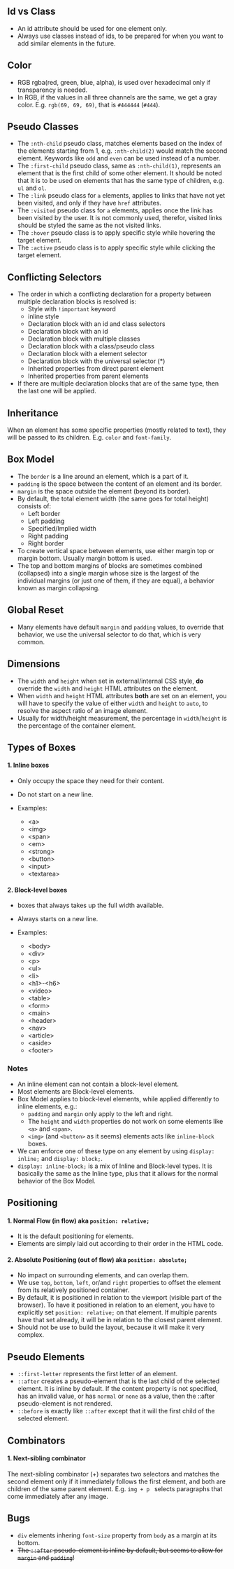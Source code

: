 ## Id vs Class

- An id attribute should be used for one element only.
- Always use classes instead of ids, to be prepared for when you want to add similar elements in the future.

## Color

- RGB rgba(red, green, blue, alpha), is used over hexadecimal only if transparency is needed.
- In RGB, if the values in all three channels are the same, we get a gray color. E.g. `rgb(69, 69, 69)`, that is `#444444` (`#444`).

## Pseudo Classes

- The `:nth-child` pseudo class, matches elements based on the index of the elements starting from 1, e.g. `:nth-child(2)` would match the second element. Keywords like `odd` and `even` can be used instead of a number.
- The `:first-child` pseudo class, same as `:nth-child(1)`, represents an element that is the first child of some other element. It should be noted that it is to be used on elements that has the same type of children, e.g. `ul` and `ol`.
- The `:link` pseudo class for `a` elements, applies to links that have not yet been visited, and only if they have `href` attributes.
- The `:visited` pseudo class for `a` elements, applies once the link has been visited by the user. It is not commonly used, therefor, visited links should be styled the same as the not visited links.
- The `:hover` pseudo class is to apply specific style while hovering the target element.
- The `:active` pseudo class is to apply specific style while clicking the target element.

## Conflicting Selectors

- The order in which a conflicting declaration for a property between multiple declaration blocks is resolved is:
  - Style with `!important` keyword
  - inline style
  - Declaration block with an id and class selectors
  - Declaration block with an id
  - Declaration block with multiple classes
  - Declaration block with a class/pseudo class
  - Declaration block with a element selector
  - Declaration block with the universal selector (\*)
  - Inherited properties from direct parent element
  - Inherited properties from parent elements
- If there are multiple declaration blocks that are of the same type, then the last one will be applied.

## Inheritance

When an element has some specific properties (mostly related to text), they will be passed to its children. E.g. `color` and `font-family`.

## Box Model

- The `border` is a line around an element, which is a part of it.
- `padding` is the space between the content of an element and its border.
- `margin` is the space outside the element (beyond its border).
- By default, the total element width (the same goes for total height) consists of:
  - Left border
  - Left padding
  - Specified/Implied width
  - Right padding
  - Right border
- To create vertical space between elements, use either margin top or margin bottom. Usually margin bottom is used.
- The top and bottom margins of blocks are sometimes combined (collapsed) into a single margin whose size is the largest of the individual margins (or just one of them, if they are equal), a behavior known as margin collapsing.

## Global Reset

- Many elements have default `margin` and `padding` values, to override that behavior, we use the universal selector to do that, which is very common.

## Dimensions

- The `width` and `height` when set in external/internal CSS style, **do** override the `width` and `height` HTML attributes on the element.
- When `width` and `height` HTML attributes **both** are set on an element, you will have to specify the value of either `width` and `height` to `auto`, to resolve the aspect ratio of an image element.
- Usually for width/height measurement, the percentage in `width`/`height` is the percentage of the container element.

## Types of Boxes

#### 1. Inline boxes

- Only occupy the space they need for their content.
- Do not start on a new line.
- Examples:

  - \<a>
  - \<img>
  - \<span>
  - \<em>
  - \<strong>
  - \<button>
  - \<input>
  - \<textarea>

#### 2. Block-level boxes

- boxes that always takes up the full width available.
- Always starts on a new line.
- Examples:

  - \<body\>
  - \<div\>
  - \<p\>
  - \<ul\>
  - \<li\>
  - \<h1>-<h6\>
  - \<video\>
  - \<table\>
  - \<form\>
  - \<main\>
  - \<header\>
  - \<nav\>
  - \<article\>
  - \<aside\>
  - \<footer\>

### Notes

- An inline element can not contain a block-level element.
- Most elements are Block-level elements.
- Box Model applies to block-level elements, while applied differently to inline elements, e.g.:
  - `padding` and `margin` only apply to the left and right.
  - The `height` and `width` properties do not work on some elements like `<a>` and `<span>`.
  - `<img>` (and `<button>` as it seems) elements acts like `inline-block` boxes.
- We can enforce one of these type on any element by using `display: inline;` and `display: block;`.
- `display: inline-block;` is a mix of Inline and Block-level types. It is basically the same as the Inline type, plus that it allows for the normal behavior of the Box Model.

## Positioning

#### 1. Normal Flow (in flow) aka `position: relative;`

- It is the default positioning for elements.
- Elements are simply laid out according to their order in the HTML code.

#### 2. Absolute Positioning (out of flow) aka `position: absolute;`

- No impact on surrounding elements, and can overlap them.
- We use `top`, `bottom`, `left`, or/and `right` properties to offset the element from its relatively positioned container.
- By default, it is positioned in relation to the viewport (visible part of the browser). To have it positioned in relation to an element, you have to explicitly set `position: relative;` on that element. If multiple parents have that set already, it will be in relation to the closest parent element.
- Should not be use to build the layout, because it will make it very complex.

## Pseudo Elements

- `::first-letter` represents the first letter of an element.
- `::after` creates a pseudo-element that is the last child of the selected element. It is inline by default. If the content property is not specified, has an invalid value, or has `normal` or `none` as a value, then the ::after pseudo-element is not rendered.
- `::before` is exactly like `::after` except that it will the first child of the selected element.

## Combinators

#### 1. Next-sibling combinator

The next-sibling combinator (+) separates two selectors and matches the second element only if it immediately follows the first element, and both are children of the same parent element. E.g. `img + p ` selects paragraphs that come immediately after any image.

## Bugs

- `div` elements inhering `font-size` property from `body` as a margin at its bottom.
- ~~The `::after` pseudo-element is inline by default, but seems to allow for `margin` and `padding`!~~
